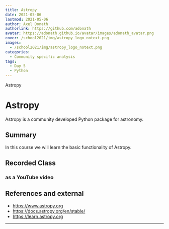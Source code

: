 ```yaml
---
title: Astropy
date: 2021-05-06
lastmod: 2021-05-06
author: Axel Donath
authorlink: https://github.com/adonath
avatar: https://adonath.github.io/avatar/images/adonath_avatar.png
cover: /school2021/img/astropy_logo_notext.png
images:
  - /school2021/img/astropy_logo_notext.png
categories:
  - Community specific analysis
tags:
  - Day 5
  - Python
---
```


Astropy

<!--more-->
<!---->

<!-- Dear instructor:
* The dates at the top of this markdown (.md) document will help order the classes in the portal.
Please, if you don't need to, do not change the one that is now.
* Take into account that there is a feature in the dates: if you use a date in the future, the class will be not visible in the portal until the date you have assigned.
* You can create dedicated folders if you need to.
* But if you simply need to add some pictures, you can use the folder ../static/img/ mentioned at the top as /school2021/img/
-->

<!---->

# Astropy
Astropy is a community developed Python package for astronomy.

## Summary

In this course we will learn the basic functionality of Astropy.

## Recorded Class

### as a YouTube video

## References and external
- https://www.astropy.org
- https://docs.astropy.org/en/stable/
- https://learn.astropy.org

---
